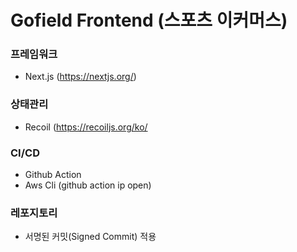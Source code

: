 # Gofield Frontend (스포츠 이커머스)

### 프레임워크
- Next.js (https://nextjs.org/)

### 상태관리
- Recoil (https://recoiljs.org/ko/

### CI/CD
- Github Action
- Aws Cli (github action ip open)

### 레포지토리
- 서명된 커밋(Signed Commit) 적용
